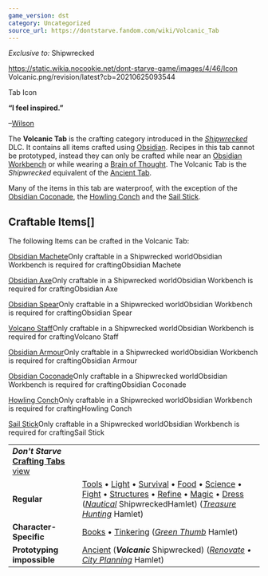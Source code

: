 ```yaml
---
game_version: dst
category: Uncategorized
source_url: https://dontstarve.fandom.com/wiki/Volcanic_Tab
---
```


*Exclusive to:* Shipwrecked

 https://static.wikia.nocookie.net/dont-starve-game/images/4/46/Icon Volcanic.png/revision/latest?cb=20210625093544 

Tab Icon

 

**“**I feel inspired.**”**

–[Wilson](/wiki/Wilson "Wilson")

The **Volcanic Tab** is the crafting category introduced in the *[Shipwrecked](/wiki/Shipwrecked "Shipwrecked")* DLC. It contains all items crafted using [Obsidian](/wiki/Obsidian "Obsidian"). Recipes in this tab cannot be prototyped, instead they can only be crafted while near an [Obsidian Workbench](/wiki/Obsidian_Workbench "Obsidian Workbench") or while wearing a [Brain of Thought](/wiki/Brain_of_Thought "Brain of Thought"). The Volcanic Tab is the *Shipwrecked* equivalent of the [Ancient Tab](/wiki/Ancient_Tab "Ancient Tab").

Many of the items in this tab are waterproof, with the exception of the [Obsidian Coconade](/wiki/Obsidian_Coconade "Obsidian Coconade"), the [Howling Conch](/wiki/Howling_Conch "Howling Conch") and the [Sail Stick](/wiki/Sail_Stick "Sail Stick").

## Craftable Items[]

The following Items can be crafted in the Volcanic Tab:

[Obsidian Machete](/wiki/Obsidian_Machete "Obsidian Machete")Only craftable in a Shipwrecked worldObsidian Workbench is required for craftingObsidian Machete

[Obsidian Axe](/wiki/Obsidian_Axe "Obsidian Axe")Only craftable in a Shipwrecked worldObsidian Workbench is required for craftingObsidian Axe

[Obsidian Spear](/wiki/Obsidian_Spear "Obsidian Spear")Only craftable in a Shipwrecked worldObsidian Workbench is required for craftingObsidian Spear

[Volcano Staff](/wiki/Volcano_Staff "Volcano Staff")Only craftable in a Shipwrecked worldObsidian Workbench is required for craftingVolcano Staff

[Obsidian Armour](/wiki/Obsidian_Armour "Obsidian Armour")Only craftable in a Shipwrecked worldObsidian Workbench is required for craftingObsidian Armour

[Obsidian Coconade](/wiki/Obsidian_Coconade "Obsidian Coconade")Only craftable in a Shipwrecked worldObsidian Workbench is required for craftingObsidian Coconade

[Howling Conch](/wiki/Howling_Conch "Howling Conch")Only craftable in a Shipwrecked worldObsidian Workbench is required for craftingHowling Conch

[Sail Stick](/wiki/Sail_Stick "Sail Stick")Only craftable in a Shipwrecked worldObsidian Workbench is required for craftingSail Stick

|  |  |
| --- | --- |
| ***Don't Starve* [Crafting Tabs](/wiki/Category:Game_Tabs "Category:Game Tabs")** [view](/wiki/Template:Tabs "Template:Tabs") | |
| **Regular** | [Tools](/wiki/Tools_Tab "Tools Tab") • [Light](/wiki/Light_Tab "Light Tab") • [Survival](/wiki/Survival_Tab "Survival Tab") • [Food](/wiki/Food_Tab "Food Tab") • [Science](/wiki/Science_Tab "Science Tab") • [Fight](/wiki/Fight_Tab "Fight Tab") • [Structures](/wiki/Structures_Tab "Structures Tab") • [Refine](/wiki/Refine_Tab "Refine Tab") • [Magic](/wiki/Magic_Tab "Magic Tab") • [Dress](/wiki/Dress_Tab "Dress Tab") (*[Nautical](/wiki/Nautical_Tab "Nautical Tab")* ShipwreckedHamlet) (*[Treasure Hunting](/wiki/Treasure_Hunting_Tab "Treasure Hunting Tab")* Hamlet) |
| **Character-Specific** | [Books](/wiki/Books_Tab "Books Tab") • [Tinkering](/wiki/Tinkering_Tab "Tinkering Tab") (*[Green Thumb](/wiki/Green_Thumb_Tab "Green Thumb Tab")* Hamlet) |
| **Prototyping impossible** | [Ancient](/wiki/Ancient_Tab "Ancient Tab") (***Volcanic*** Shipwrecked) (*[Renovate](/wiki/Renovate_Tab "Renovate Tab") • [City Planning](/wiki/City_Planning_Tab "City Planning Tab")* Hamlet) |